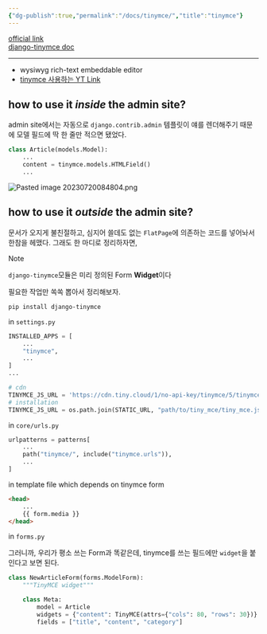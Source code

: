 ```yaml
---
{"dg-publish":true,"permalink":"/docs/tinymce/","title":"tinymce"}
---
```


[official link](https://www.tiny.cloud/tinymce/)  
[django-tinymce doc](https://django-tinymce.readthedocs.io/en/latest/)
___
- wysiwyg rich-text embeddable editor
- [tinymce 사용하는 YT Link](https://youtu.be/sMqDJovFO-Y?t=7351)

## how to use it *inside* the admin site?

admin site에서는 자동으로 `django.contrib.admin` 템플릿이 얘를 렌더해주기 때문에 모델 필드에 딱 한 줄만 적으면 됐었다.

```python
class Article(models.Model):
	...
    content = tinymce.models.HTMLField()
	...
```

![Pasted image 20230720084804.png](/img/user/docs/assets/Pasted%20image%2020230720084804.png)

## how to use it *outside* the admin site?

문서가 오지게 불친절하고, 심지어 쓸데도 없는 `FlatPage`에 의존하는 코드를 넣어놔서 한참을 헤맸다. 그래도 한 마디로 정리하자면,

> [!NOTE]  
> `django-tinymce`모듈은 미리 정의된 Form **Widget**이다

필요한 작업만 쏙쏙 뽑아서 정리해보자.

```shell
pip install django-tinymce
```

in `settings.py`

```python
INSTALLED_APPS = [
	...
	"tinymce",
	...
]
...

# cdn
TINYMCE_JS_URL = 'https://cdn.tiny.cloud/1/no-api-key/tinymce/5/tinymce.min.js'
# installation
TINYMCE_JS_URL = os.path.join(STATIC_URL, "path/to/tiny_mce/tiny_mce.js")

```

in `core/urls.py`

```python
urlpatterns = patterns[
	...
	path("tinymce/", include("tinymce.urls")),
	...
]
```

in template file which depends on tinymce form

```html
<head>
	...
	{{ form.media }}
</head>
```

in `forms.py`

그러니까, 우리가 평소 쓰는 Form과 똑같은데, tinymce를 쓰는 필드에만 `widget`을 붙인다고 보면 된다.

```python
class NewArticleForm(forms.ModelForm):
    """TinyMCE widget"""

    class Meta:
        model = Article
        widgets = {"content": TinyMCE(attrs={"cols": 80, "rows": 30})}
        fields = ["title", "content", "category"]
```
